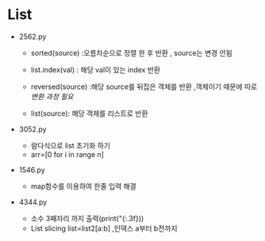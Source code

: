 #   List

-   2562.py
    -   sorted(source) :오름차순으로 정렬 한 후 반환 , source는 변경 안됨
    -   list.index(val) : 해당 val이 있는 index 반환
  
    -   reversed(source) :해당 source를 뒤집은 객체를 반환 ,객체이기 때문에 따로 *변환 과정 필요*
    -   list(source): 해당 객체를 리스트로 반환

-   3052.py
    -   람다식으로 list 초기화 하기
    -   arr=[0 for i in range n]

-   1546.py
    -   map함수를 이용하여 한줄 입력 해결 

-   4344.py
    -   소수 3째자리 까지 출력(print("{:.3f}))
    -   List slicing  list=list2[a:b] ,인덱스 a부터 b전까지  